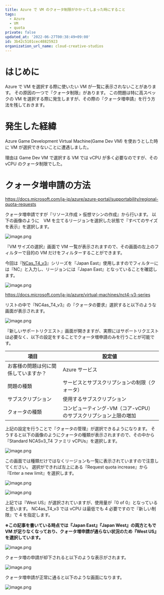 ```yaml
---
title: Azure で VM のクォータ制限がかかってしまった時にすること
tags:
  - Azure
  - VM
  - quota
private: false
updated_at: '2022-06-27T00:38:49+09:00'
id: 3b42c5101cec48825923
organization_url_name: cloud-creative-studios
---
```

# はじめに

Azure で VM を選択する際に使いたい VM が一覧に表示されないことがあります。
その原因の一つで『クォータ制限』があります。
この問題は特に高スペックの VM を選択する際に発生しますが、その際の『クォータ増申請』を行う方法を残しておきます。

# 発生した経緯

Azure Game Development Virtual Machine(Game Dev VM) を使おうとした時に VM が選択できないことに遭遇しました。

理由は Game Dev VM で選択する VM では vCPU が多く必要なのですが、その vCPU のクォータ制限でした。

# クォータ増申請の方法

https://docs.microsoft.com/ja-jp/azure/azure-portal/supportability/regional-quota-requests

クォータ増申請ですが『リソース作成 > 仮想マシンの作成』から行います。
以下の画像のように　VM を立てるリージョンを選択した状態で『すべてのサイズを表示』を選択します。

![image.png](https://qiita-image-store.s3.ap-northeast-1.amazonaws.com/0/19224/c3f03fb2-1479-4c64-4e9e-b3da839ad64f.png)

『VM サイズの選択』画面で VM 一覧が表示されますので、その画面の左上のフィルターで目的の VM だけをフィルターすることができます。

今回は『[NCas_T4_v3](https://docs.microsoft.com/ja-jp/azure/virtual-machines/nct4-v3-series)』シリーズを『Japan East』使用しますのでフィルターには『NC』と入力し、リージョンには『Japan East』となっていることを確認します。

![image.png](https://qiita-image-store.s3.ap-northeast-1.amazonaws.com/0/19224/4df74bf2-54c2-8675-f43b-273309286470.png)

https://docs.microsoft.com/ja-jp/azure/virtual-machines/nct4-v3-series

リストの中で『NC4as_T4_v3』の『クォータの要求』選択すると以下のような画面が表示されます。

![image.png](https://qiita-image-store.s3.ap-northeast-1.amazonaws.com/0/19224/e73748f8-96d3-5d86-97cf-4cf2e1451b25.png)

『新しいサポートリクエスト』画面が開きますが、実際にはサポートリクエストは必要なく、以下の設定をすることでクォータ増申請のみを行うことが可能です。

|項目|設定値|
|---|---|
|お客様の問題は何に関係していますか？|Azure サービス|
|問題の種類|サービスとサブスクリプションの制限（クォータ）|
|サブスクリプション|使用するサブスクリプション|
|クォータの種類|コンピューティング-VM（コア-vCPU）のサブスクリプション上限の増加|

上記の設定を行うことで『クォータの管理』が選択できるようになります。
そうすると以下の画像のようにクォータの種類が表示されますので、その中から『Standard NCASv3_T4 ファミリ vCPUs』を選択します。

![image.png](https://qiita-image-store.s3.ap-northeast-1.amazonaws.com/0/19224/8765c3e7-c206-5ecc-019f-24321994bafd.png)

この画面では種類だけではなくリージョンも一覧に表示されていますので注意してください。
選択ができれば左上にある『Request quota increase』から『Enter a new limit』を選択します。

![image.png](https://qiita-image-store.s3.ap-northeast-1.amazonaws.com/0/19224/be6d05ad-398b-138b-b379-669950c1e1ca.png)

![image.png](https://qiita-image-store.s3.ap-northeast-1.amazonaws.com/0/19224/869032e9-b95d-762b-a30f-fa8ba00f16bb.png)

上記では『West US』が選択されていますが、使用量が『0 of 0』となっていると思います。
NC4as_T4_v3 では vCPU は最低でも 4 必要ですので『新しい制限』で 4 を指定します。

**※この記事を書いている時点では『Japan East』『Japan West』の両方ともで VM が足りなくなっており、クォータ増申請が通らない状況のため『West US』を選択しています。**

![image.png](https://qiita-image-store.s3.ap-northeast-1.amazonaws.com/0/19224/2f49367f-0a71-22d8-93d8-a71212674f1d.png)

クォータ増の申請が却下されると以下のような表示がされます。

![image.png](https://qiita-image-store.s3.ap-northeast-1.amazonaws.com/0/19224/48946ff7-fcfc-600b-574a-600428523eeb.png)

クォータ増申請が正常に通ると以下のような画面になります。

![image.png](https://qiita-image-store.s3.ap-northeast-1.amazonaws.com/0/19224/aeb3e5f4-0db1-6680-6686-19b7cf8ed7e7.png)
